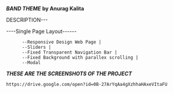 

***********BAND THEME***********
********by Anurag Kalita********


DESCRIPTION---

----Single Page Layout------

          --Responsive Design Web Page |
          --Sliders |
          --Fixed Transparent Navigation Bar |
          --Fixed Background with parallex scrolling |
          --Modal  

*******THESE ARE THE SCREENSHOTS OF THE PROJECT*******
    
    https://drive.google.com/open?id=0B-27ArYqAa4gXzhhaHAxeVItaFU
